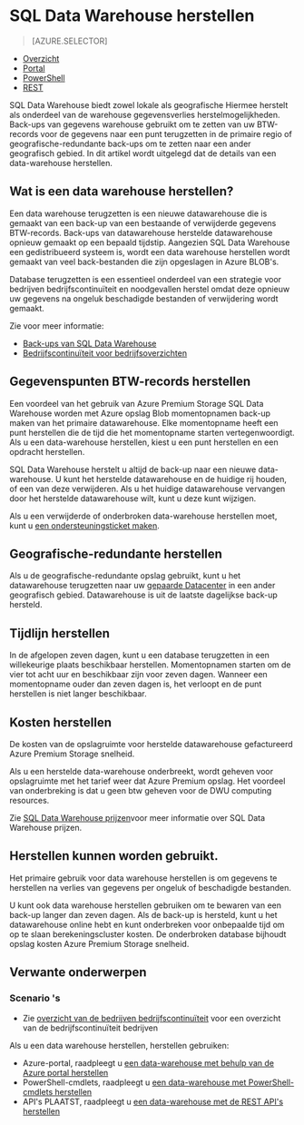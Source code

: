 <properties
   pageTitle="SQL Data Warehouse herstellen | Microsoft Azure"
   description="Overzicht van de opties voor het herstellen van database voor het herstellen van een database in Azure SQL Data Warehouse."
   services="sql-data-warehouse"
   documentationCenter="NA"
   authors="Lakshmi1812"
   manager="barbkess"
   editor=""/>

<tags
   ms.service="sql-data-warehouse"
   ms.devlang="NA"
   ms.topic="article"
   ms.tgt_pltfrm="NA"
   ms.workload="data-services"
   ms.date="09/29/2016"
   ms.author="lakshmir;barbkess;sonyama"/>


# <a name="sql-data-warehouse-restore"></a>SQL Data Warehouse herstellen

> [AZURE.SELECTOR]
- [Overzicht][]
- [Portal][]
- [PowerShell][]
- [REST][]

SQL Data Warehouse biedt zowel lokale als geografische Hiermee herstelt als onderdeel van de warehouse gegevensverlies herstelmogelijkheden. Back-ups van gegevens warehouse gebruikt om te zetten van uw BTW-records voor de gegevens naar een punt terugzetten in de primaire regio of geografische-redundante back-ups om te zetten naar een ander geografisch gebied. In dit artikel wordt uitgelegd dat de details van een data-warehouse herstellen.

## <a name="what-is-a-data-warehouse-restore"></a>Wat is een data warehouse herstellen?

Een data warehouse terugzetten is een nieuwe datawarehouse die is gemaakt van een back-up van een bestaande of verwijderde gegevens BTW-records. Back-ups van datawarehouse herstelde datawarehouse opnieuw gemaakt op een bepaald tijdstip. Aangezien SQL Data Warehouse een gedistribueerd systeem is, wordt een data warehouse herstellen wordt gemaakt van veel back-bestanden die zijn opgeslagen in Azure BLOB's. 

Database terugzetten is een essentieel onderdeel van een strategie voor bedrijven bedrijfscontinuïteit en noodgevallen herstel omdat deze opnieuw uw gegevens na ongeluk beschadigde bestanden of verwijdering wordt gemaakt.

Zie voor meer informatie:

-  [Back-ups van SQL Data Warehouse](sql-data-warehouse-backups.md)
-  [Bedrijfscontinuïteit voor bedrijfsoverzichten](../sql-database/sql-database-business-continuity.md)

## <a name="data-warehouse-restore-points"></a>Gegevenspunten BTW-records herstellen

Een voordeel van het gebruik van Azure Premium Storage SQL Data Warehouse worden met Azure opslag Blob momentopnamen back-up maken van het primaire datawarehouse. Elke momentopname heeft een punt herstellen die de tijd die het momentopname starten vertegenwoordigt. Als u een data-warehouse herstellen, kiest u een punt herstellen en een opdracht herstellen.  

SQL Data Warehouse herstelt u altijd de back-up naar een nieuwe data-warehouse. U kunt het herstelde datawarehouse en de huidige rij houden, of een van deze verwijderen. Als u het huidige datawarehouse vervangen door het herstelde datawarehouse wilt, kunt u deze kunt wijzigen.

Als u een verwijderde of onderbroken data-warehouse herstellen moet, kunt u [een ondersteuningsticket maken](sql-data-warehouse-get-started-create-support-ticket.md). 

<!-- 
### Can I restore a deleted data warehouse?

Yes, you can restore the last available restore point.

Yes, for the next seven calendar days. When you delete a data warehouse, SQL Data Warehouse actually keeps the data warehouse and its snapshots for seven days just in case you need the data. After seven days, you won't be able to restore to any of the restore points. -->

## <a name="geo-redundant-restore"></a>Geografische-redundante herstellen

Als u de geografische-redundante opslag gebruikt, kunt u het datawarehouse terugzetten naar uw [gepaarde Datacenter](../best-practices-availability-paired-regions.md) in een ander geografisch gebied. Datawarehouse is uit de laatste dagelijkse back-up hersteld. 

## <a name="restore-timeline"></a>Tijdlijn herstellen

In de afgelopen zeven dagen, kunt u een database terugzetten in een willekeurige plaats beschikbaar herstellen. Momentopnamen starten om de vier tot acht uur en beschikbaar zijn voor zeven dagen. Wanneer een momentopname ouder dan zeven dagen is, het verloopt en de punt herstellen is niet langer beschikbaar.

## <a name="restore-costs"></a>Kosten herstellen

De kosten van de opslagruimte voor herstelde datawarehouse gefactureerd Azure Premium Storage snelheid. 

Als u een herstelde data-warehouse onderbreekt, wordt geheven voor opslagruimte met het tarief weer dat Azure Premium opslag. Het voordeel van onderbreking is dat u geen btw geheven voor de DWU computing resources.

Zie [SQL Data Warehouse prijzen](https://azure.microsoft.com/pricing/details/sql-data-warehouse/)voor meer informatie over SQL Data Warehouse prijzen.

## <a name="uses-for-restore"></a>Herstellen kunnen worden gebruikt.

Het primaire gebruik voor data warehouse herstellen is om gegevens te herstellen na verlies van gegevens per ongeluk of beschadigde bestanden.

U kunt ook data warehouse herstellen gebruiken om te bewaren van een back-up langer dan zeven dagen. Als de back-up is hersteld, kunt u het datawarehouse online hebt en kunt onderbreken voor onbepaalde tijd om op te slaan berekeningscluster kosten. De onderbroken database bijhoudt opslag kosten Azure Premium Storage snelheid. 

## <a name="related-topics"></a>Verwante onderwerpen

### <a name="scenarios"></a>Scenario 's

- Zie [overzicht van de bedrijven bedrijfscontinuïteit](../sql-database/sql-database-business-continuity.md) voor een overzicht van de bedrijfscontinuïteit bedrijven


<!-- ### Tasks -->

Als u een data warehouse herstellen, herstellen gebruiken:

- Azure-portal, raadpleegt u [een data-warehouse met behulp van de Azure portal herstellen](sql-data-warehouse-restore-database-portal.md)
- PowerShell-cmdlets, raadpleegt u [een data-warehouse met PowerShell-cmdlets herstellen](sql-data-warehouse-restore-database-powershell.md)
- API's PLAATST, raadpleegt u [een data-warehouse met de REST API's herstellen](sql-data-warehouse-restore-database-rest-api.md)

<!-- ### Tutorials -->

<!--Image references-->

<!--Article references-->
[Azure SQL Database business continuity overview]: ../sql-database/sql-database-business-continuity.md
[Overzicht]: ./sql-data-warehouse-restore-database-overview.md
[Portal]: ./sql-data-warehouse-restore-database-portal.md
[PowerShell]: ./sql-data-warehouse-restore-database-powershell.md
[REST]: ./sql-data-warehouse-restore-database-rest-api.md

<!--MSDN references-->


<!--Other Web references-->
